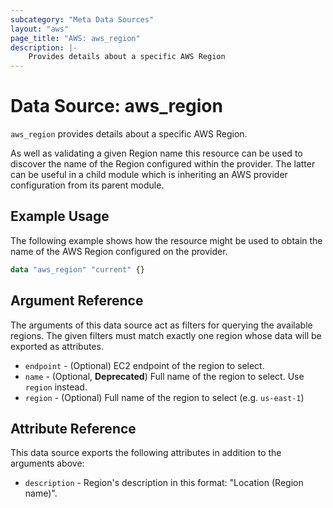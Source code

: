 ```yaml
---
subcategory: "Meta Data Sources"
layout: "aws"
page_title: "AWS: aws_region"
description: |-
    Provides details about a specific AWS Region
---
```


# Data Source: aws_region

`aws_region` provides details about a specific AWS Region.

As well as validating a given Region name this resource can be used to
discover the name of the Region configured within the provider. The latter
can be useful in a child module which is inheriting an AWS provider
configuration from its parent module.

## Example Usage

The following example shows how the resource might be used to obtain
the name of the AWS Region configured on the provider.

```terraform
data "aws_region" "current" {}
```

## Argument Reference

The arguments of this data source act as filters for querying the available
regions. The given filters must match exactly one region whose data will be
exported as attributes.

* `endpoint` - (Optional) EC2 endpoint of the region to select.
* `name` - (Optional, **Deprecated**) Full name of the region to select. Use `region` instead.
* `region` - (Optional) Full name of the region to select (e.g. `us-east-1`)

## Attribute Reference

This data source exports the following attributes in addition to the arguments above:

* `description` - Region's description in this format: "Location (Region name)".
